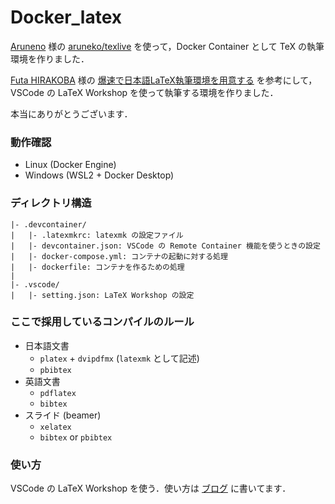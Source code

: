 # Docker_latex
[Aruneno](https://github.com/aruneko) 様の [aruneko/texlive](https://hub.docker.com/r/aruneko/texlive) を使って，Docker Container として TeX の執筆環境を作りました．

[Futa HIRAKOBA](https://github.com/korosuke613) 様の [爆速で日本語LaTeX執筆環境を用意する](https://korosuke613.hatenablog.com/entry/2019/06/24/171246) を参考にして，VSCode の LaTeX Workshop を使って執筆する環境を作りました．

本当にありがとうございます．

### 動作確認
- Linux (Docker Engine)
- Windows (WSL2 + Docker Desktop)

### ディレクトリ構造
```
|- .devcontainer/
|   |- .latexmkrc: latexmk の設定ファイル
|   |- devcontainer.json: VSCode の Remote Container 機能を使うときの設定
|   |- docker-compose.yml: コンテナの起動に対する処理
|   |- dockerfile: コンテナを作るための処理
|
|- .vscode/
|   |- setting.json: LaTeX Workshop の設定
```

### ここで採用しているコンパイルのルール
- 日本語文書
    - `platex` + `dvipdfmx` (`latexmk` として記述)
    - `pbibtex`
- 英語文書
    - `pdflatex`
    - `bibtex`
- スライド (beamer)
    - `xelatex`
    - `bibtex` or `pbibtex`

### 使い方
VSCode の LaTeX Workshop を使う．使い方は [ブログ](https://tachibana-ai.netlify.app/post/docker_latex/) に書いてます．